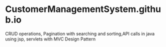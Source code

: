# CustomerManagementSystem.github.io
CRUD operations, Pagination with searching and sorting,API calls in java using jsp, servlets with MVC Design Pattern
